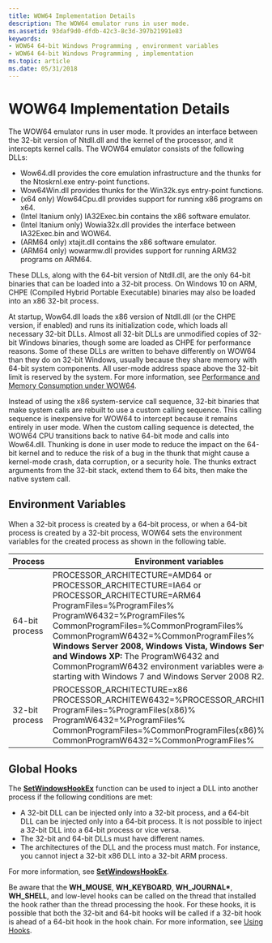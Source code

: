 ```yaml
---
title: WOW64 Implementation Details
description: The WOW64 emulator runs in user mode.
ms.assetid: 93daf9d0-dfdb-42c3-8c3d-397b21991e83
keywords:
- WOW64 64-bit Windows Programming , environment variables
- WOW64 64-bit Windows Programming , implementation
ms.topic: article
ms.date: 05/31/2018
---
```


# WOW64 Implementation Details

The WOW64 emulator runs in user mode. It provides an interface between the 32-bit version of Ntdll.dll and the kernel of the processor, and it intercepts kernel calls. The WOW64 emulator consists of the following DLLs:

-   Wow64.dll provides the core emulation infrastructure and the thunks for the Ntoskrnl.exe entry-point functions.
-   Wow64Win.dll provides thunks for the Win32k.sys entry-point functions.
-   (x64 only) Wow64Cpu.dll provides support for running x86 programs on x64.
-   (Intel Itanium only) IA32Exec.bin contains the x86 software emulator.
-   (Intel Itanium only) Wowia32x.dll provides the interface between IA32Exec.bin and WOW64.
-   (ARM64 only) xtajit.dll contains the x86 software emulator.
-   (ARM64 only) wowarmw.dll provides support for running ARM32 programs on ARM64.

These DLLs, along with the 64-bit version of Ntdll.dll, are the only 64-bit binaries that can be loaded into a 32-bit process. On Windows 10 on ARM, CHPE (Compiled Hybrid Portable Executable) binaries may also be loaded into an x86 32-bit process.

At startup, Wow64.dll loads the x86 version of Ntdll.dll (or the CHPE version, if enabled) and runs its initialization code, which loads all necessary 32-bit DLLs. Almost all 32-bit DLLs are unmodified copies of 32-bit Windows binaries, though some are loaded as CHPE for performance reasons. Some of these DLLs are written to behave differently on WOW64 than they do on 32-bit Windows, usually because they share memory with 64-bit system components. All user-mode address space above the 32-bit limit is reserved by the system. For more information, see [Performance and Memory Consumption under WOW64](performance-and-memory-consumption.md).

Instead of using the x86 system-service call sequence, 32-bit binaries that make system calls are rebuilt to use a custom calling sequence. This calling sequence is inexpensive for WOW64 to intercept because it remains entirely in user mode. When the custom calling sequence is detected, the WOW64 CPU transitions back to native 64-bit mode and calls into Wow64.dll. Thunking is done in user mode to reduce the impact on the 64-bit kernel and to reduce the risk of a bug in the thunk that might cause a kernel-mode crash, data corruption, or a security hole. The thunks extract arguments from the 32-bit stack, extend them to 64 bits, then make the native system call.

## Environment Variables

When a 32-bit process is created by a 64-bit process, or when a 64-bit process is created by a 32-bit process, WOW64 sets the environment variables for the created process as shown in the following table.



| Process                   | Environment variables                                                                                                                                                                                                                                                                                                                                                                                                                                                                                              |
|---------------------------|--------------------------------------------------------------------------------------------------------------------------------------------------------------------------------------------------------------------------------------------------------------------------------------------------------------------------------------------------------------------------------------------------------------------------------------------------------------------------------------------------------------------|
| 64-bit process<br/> | PROCESSOR\_ARCHITECTURE=AMD64 or PROCESSOR\_ARCHITECTURE=IA64 or PROCESSOR\_ARCHITECTURE=ARM64<br/> ProgramFiles=%ProgramFiles%<br/> ProgramW6432=%ProgramFiles%<br/> CommonProgramFiles=%CommonProgramFiles%<br/> CommonProgramW6432=%CommonProgramFiles%<br/> **Windows Server 2008, Windows Vista, Windows Server 2003 and Windows XP:** The ProgramW6432 and CommonProgramW6432 environment variables were added starting with Windows 7 and Windows Server 2008 R2. <br/> |
| 32-bit process<br/> | PROCESSOR\_ARCHITECTURE=x86<br/> PROCESSOR\_ARCHITEW6432=%PROCESSOR\_ARCHITECTURE%<br/> ProgramFiles=%ProgramFiles(x86)%<br/> ProgramW6432=%ProgramFiles%<br/> CommonProgramFiles=%CommonProgramFiles(x86)%<br/> CommonProgramW6432=%CommonProgramFiles%<br/>                                                                                                                                                                                                                  |



 

## Global Hooks

The [**SetWindowsHookEx**](https://msdn.microsoft.com/library/ms644990(v=VS.85).aspx) function can be used to inject a DLL into another process if the following conditions are met:

-   A 32-bit DLL can be injected only into a 32-bit process, and a 64-bit DLL can be injected only into a 64-bit process. It is not possible to inject a 32-bit DLL into a 64-bit process or vice versa.
-   The 32-bit and 64-bit DLLs must have different names.
-   The architectures of the DLL and the process must match. For instance, you cannot inject a 32-bit x86 DLL into a 32-bit ARM process.

For more information, see [**SetWindowsHookEx**](https://msdn.microsoft.com/library/ms644990(v=VS.85).aspx).

Be aware that the **WH\_MOUSE**, **WH\_KEYBOARD**, **WH\_JOURNAL\***, **WH\_SHELL**, and low-level hooks can be called on the thread that installed the hook rather than the thread processing the hook. For these hooks, it is possible that both the 32-bit and 64-bit hooks will be called if a 32-bit hook is ahead of a 64-bit hook in the hook chain. For more information, see [Using Hooks](https://msdn.microsoft.com/library/ms644960(v=VS.85).aspx).

 

 





